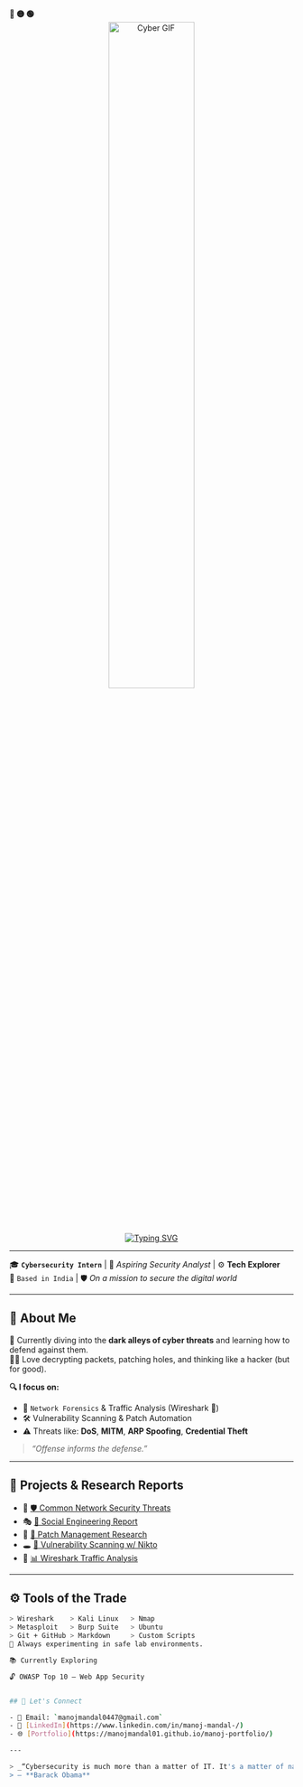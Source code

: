 <!-- Mac-style header -->
<div align="left">
  <b><span>🔴 🟡 🟢</span></b>
</div>

<!-- Demo GIF above name -->
<div align="center">
  <img src="d2ddd6e7d724b250442cc6b541d08a4e1-ezgif.com-video-to-gif-converter.gif" alt="Cyber GIF" width="55%" />
</div>

<!-- Typing SVG with name -->
<div align="center">
  <a href="https://git.io/typing-svg">
    <img src="https://readme-typing-svg.demolab.com?font=Fira+Code&weight=600&size=24&pause=1000&color=2CF739&width=600&height=55&lines=%24++++++++++%F0%9F%91%8B+Hi%2C+I'm+Manoj+Mandal" alt="Typing SVG" />
  </a>
</div>

---

🎓 **`Cybersecurity Intern`** | 🧠 *Aspiring Security Analyst* | ⚙️ **Tech Explorer**  
📍 `Based in India` | 🛡️ *On a mission to secure the digital world*

---

## 🧠 About Me

🚨 Currently diving into the **dark alleys of cyber threats** and learning how to defend against them.  
🕵️‍♂️ Love decrypting packets, patching holes, and thinking like a hacker (but for good).  

**🔍 I focus on:**

- 🧬 `Network Forensics` & Traffic Analysis (Wireshark 🐬)  
- 🛠️ Vulnerability Scanning & Patch Automation  
- ⚠️ Threats like: **DoS**, **MITM**, **ARP Spoofing**, **Credential Theft**

> _“Offense informs the defense.”_

---

## 🚀 Projects & Research Reports

- 📑 [🛡️ Common Network Security Threats](https://github.com/ManojMandal01/Research_Report_on_Common_Network_Security_Threats)  
- 🎭 [🎯 Social Engineering Report](https://github.com/ManojMandal01/social_engineering_report)  
- 💉 [🔧 Patch Management Research](https://github.com/ManojMandal01/Research_Report_on_the_Importance_of_Patch_Management)  
- 🕳️ [📡 Vulnerability Scanning w/ Nikto](https://github.com/ManojMandal01/Vulnerability_Scanning_with_Nikto)  
- 📶 [📊 Wireshark Traffic Analysis](https://github.com/ManojMandal01/Capture_Network_Traffic_with_Wireshark)  

---

## ⚙️ Tools of the Trade

```bash
> Wireshark    > Kali Linux   > Nmap
> Metasploit   > Burp Suite   > Ubuntu
> Git + GitHub > Markdown     > Custom Scripts
🧪 Always experimenting in safe lab environments.

📚 Currently Exploring

🔓 OWASP Top 10 – Web App Security


## 🤝 Let's Connect

- 📧 Email: `manojmandal0447@gmail.com`  
- 💼 [LinkedIn](https://www.linkedin.com/in/manoj-mandal-/)  
- 🌐 [Portfolio](https://manojmandal01.github.io/manoj-portfolio/)

---

> _“Cybersecurity is much more than a matter of IT. It's a matter of national security.”_  
> — **Barack Obama**
